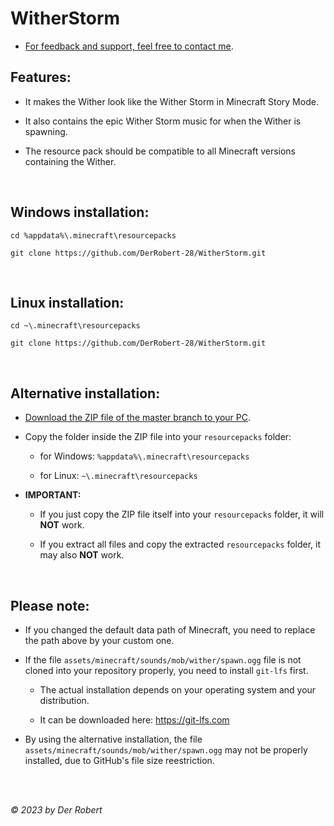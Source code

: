 # WitherStorm

* [For feedback and support, feel free to contact me](https://www.youtube.com/@DerRobert28/community).

## Features:

- It makes the Wither look like the Wither Storm in Minecraft Story Mode.

- It also contains the epic Wither Storm music for when the Wither is spawning.

- The resource pack should be compatible to all Minecraft versions containing the Wither.

<br>

## Windows installation:

```
cd %appdata%\.minecraft\resourcepacks

git clone https://github.com/DerRobert-28/WitherStorm.git
```

<br>

## Linux installation:

```
cd ~\.minecraft\resourcepacks

git clone https://github.com/DerRobert-28/WitherStorm.git
```

<br>

## Alternative installation:

- [Download the ZIP file of the master branch to your PC](https://github.com/DerRobert-28/WitherStorm/archive/refs/heads/master.zip).

- Copy the folder inside the ZIP file into your `resourcepacks` folder:

  - for Windows: `%appdata%\.minecraft\resourcepacks`

  - for Linux: `~\.minecraft\resourcepacks`

- **IMPORTANT:**

  - If you just copy the ZIP file itself into your `resourcepacks` folder, it will **NOT** work.
  
  - If you extract all files and copy the extracted `resourcepacks` folder, it may also **NOT** work.

<br>

## Please note:

- If you changed the default data path of Minecraft, you need to replace the path above by your custom one.

- If the file `assets/minecraft/sounds/mob/wither/spawn.ogg` file is not cloned into your repository properly, you need to install `git-lfs` first.

  - The actual installation depends on your operating system and your distribution.
  
  - It can be downloaded here: https://git-lfs.com
  
- By using the alternative installation, the file `assets/minecraft/sounds/mob/wither/spawn.ogg` may not be properly installed, due to GitHub's file size reestriction.

<br>
<br>

*&copy; 2023 by Der Robert*
